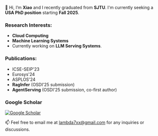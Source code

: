 👋 Hi, I’m **Xiao** and I recently graduated from **SJTU**. I'm currently seeking a **USA PhD position** starting **Fall 2025**.

### Research Interests:
- **Cloud Computing**
- **Machine Learning Systems**
- Currently working on **LLM Serving Systems**.

### Publications:
- ICSE-SEIP'23
- Eurosys'24
- ASPLOS'24
- **RagInfer** (OSDI'25 submission)
- **AgentServing** (OSDI'25 submission, co-first author)



### Google Scholar
[![Google Scholar](https://scholar.google.com/favicon.ico)](https://scholar.google.com/citations?user=G4YpJt4AAAAJ&hl=en)

📫 Feel free to email me at [lambda7xx@gmail.com](mailto:lambda7xx@gmail.com) for any inquiries or discussions.


<!---
lambda7xx/lambda7xx is a ✨ special ✨ repository because its `README.md` (this file) appears on your GitHub profile.
You can click the Preview link to take a look at your changes.
--->
